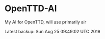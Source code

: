 # OpenTTD-AI
My AI for OpenTTD, will use primarily air

Latest backup: Sun Aug 25 09:49:02 UTC 2019
